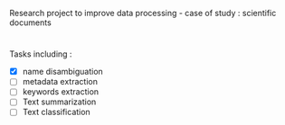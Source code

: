 Research project to improve data processing - case of study : scientific documents

#

Tasks including : 
- [x] name disambiguation
- [ ] metadata extraction 
- [ ] keywords extraction
- [ ] Text summarization
- [ ] Text classification
